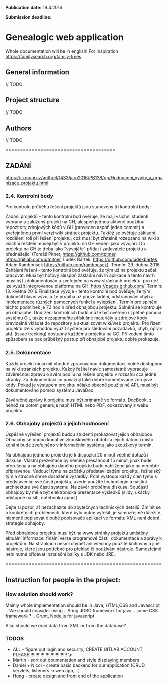 **Publication date:** 19.4.2016

**Submission deadline:** 

Genealogic web application
====================================
Whole documentation will be in english!
For inspiration https://familysearch.org/family-trees

## General information
// TODO

## Project structure
// TODO

## Authors
// TODO


======================================
## ZADÁNÍ
https://is.muni.cz/auth/el/1433/jaro2016/PB138/op/Hodnoceni_vyuky_a_organizace_projektu.html

### 2.4. Kontrolní body

Pro kontrolu průběhu řešení projektů jsou stanoveny tři kontrolní body:

Zadání projektů – tento kontrolní bod ověřuje, že mají všichni studenti vybraný a založený projekt na GH, alespoň jednou aktivně použitou repozitory zdrojových kódů v GH (proveden aspoň jeden commit) a zveřejněnou první verzi wiki stránek projektu. Taktéž se ověřuje základní rozdělení rolí při řešení projektu, což musí být zřetelně rozepsáno na wiki a všichni řešitelé musejí být v projektu na GH vedeni jako vývojáři. Do projektu na GH je třeba jako "vývojáře" přidat i zadavatele projektu a přednášející (Tomáš Pitner, https://github.com/tpitner, https://gitlab.com/u/tpitner, Luděk Bártek, https://github.com/ludekbartek, Adam Rambousek https://github.com/rambousek).  Termín: 29. dubna 2016
Zahájení řešení - tento kontrolní bod ověřuje, že tým už na projektu začal pracovat. Musí být hotový alespoň základní návrh aplikace a tento návrh musí být zdokumentován a zveřejněn na www stránkách projektu, pro něž lze využít integrovanou platformu na GH: https://pages.github.com/. Termín: 13. května 2016
Finalizace vývoje - tento kontrolní bod ověřuje, že tým dokončil hlavní vývoj a že probíhá už pouze ladění, odstraňování chyb a implementace různých pomocných funkcí a vylepšení. Termín pro splnění těchto podmínek je 72 hodin před obhajobou projektu. Splnění se kontroluje při obhajobě.
Dodržení kontrolních bodů může být ověřeno i zpětně pomocí systému Git, takže nezapomeňte příslušné materiály a zdrojové kódy pravidelně vkládat do repozitory a aktualizovat wiki/web projektu. Pro řízení projektu lze s výhodou využít systém pro sledování požadavků, chyb, oprav atd. (issue tracking) dostupný každému projektu na GC. Při vedení tímto způsobem se pak průběžný postup při obhajobě projektu dobře prokazuje.

### 2.5. Dokumentace

Každý projekt musí mít vhodně zpracovanou dokumentaci, volně dostupnou na wiki stránkách projektu. Každý řešitel navíc samostatně vypracuje závěrečnou zprávu o svém podílu na řešení projektu v rozsahu cca jedné stránky. Za dokumentaci se považují také dobře komentované zdrojové kódy. Pokud je výstupem projektu nějaké obecně použitelné API, musí být dokumentováno pomocí systému JavaDoc.

Závěrečné zprávy k projektu musí být primárně ve formátu DocBook, z něhož se potom generuje např. HTML nebo PDF, odkazovaný z webu projektu.

### 2.6. Obhajoby projektů a jejich hodnocení

Úspěšné vyřešení projektů budou studenti prokazovat jejich obhajobou. Obhajoby se budou konat ve zkouškového období a jejich datum i místo konání bude zveřejněno v informačním systému jako zkouškový termín.

Na obhajobu jednoho projektu je k dispozici 20 minut včetně dotazů i diskuse. Vlastní prezentace by neměla přesáhnout 15 minut, jinak bude přerušena a na obhajobu daného projektu bude nahlíženo jako na nedobře připravenou. Vedoucí týmu na začátku představí zadání projektu, řešitelský tým a stručně shrne dosažené výsledky. Poté vystoupí každý člen týmu s představením své části projektu, uvede použité technologie a nastíní architekturu své části systému. Na závěr proběhne diskuse. Součástí obhajoby by měla být elektronická prezentace výsledků (slidy, ukázky přístupné na síti, notebooku apod.).

Dejte si pozor, ať nezacházíte do zbytečných technických detailů. Zmínit se o konkrétních problémech, které bylo nutné vyřešit, je samozřejmě důležité, nicméně popisovat dlouhé popisovače aplikací ve formátu XML není dobrá strategie obhajoby.

Před obhajobou projektu musí být na www stránky projektu umístěny aktuální informace, finální verze programové části, dokumentace a zprávy k projektům. Na stránkách nesmí chybět ani všechny použité knihovny a jiné nástroje, které jsou potřebné pro překlad či používání nástroje. Samozřejmě není nutné přidávat instalační balíky s JDK nebo JRE.

======================================================
## Instruction for people in the project:

### How solution should work?
Mainly whole implementation should be in Java, HTML,CSS and Javascript
.. We should consider using 
.. Sring JDBC framework for java
.. some CSS framework ?
.. Grunt, Node.js for javascript
    
Also should we read data from XML or from the database? 

### TODOS
* ALL - figure out login and security, CREATE GITLAB ACCOUNT PLEASE!!!!!!!!!!!!!!!!!!!!!!!!!!!!!! \n
* Martin - sort out doumentation and style displaying members 
* Daniel + Nicol - create basic backend for our application (CRUD, servlets, listeners in web app,...)
* Hung - create design and front end of the application